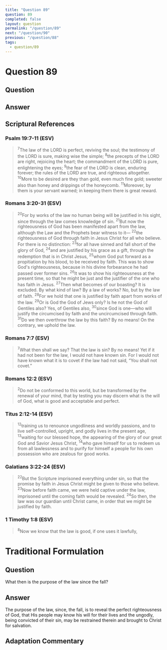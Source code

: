 ```yaml
---
title: "Question 89"
question: 89
completed: false
layout: question
permalink: "/question/89"
next: "/question/90"
previous: "/question/88"
tags:
  - question/89
---
```

# Question 89

## Question


## Answer


## Scriptural References
### Psalm 19:7-11 (ESV)
> <sup>7</sup>The law of the LORD is perfect, reviving the soul; the testimony of the LORD is sure, making wise the simple;
> <sup>8</sup>the precepts of the LORD are right, rejoicing the heart; the commandment of the LORD is pure, enlightening the eyes;
> <sup>9</sup>the fear of the LORD is clean, enduring forever; the rules of the LORD are true, and righteous altogether.
> <sup>10</sup>More to be desired are they than gold, even much fine gold; sweeter also than honey and drippings of the honeycomb.
> <sup>11</sup>Moreover, by them is your servant warned; in keeping them there is great reward.

### Romans 3:20-31 (ESV)
> <sup>20</sup>For by works of the law no human being will be justified in his sight, since through the law comes knowledge of sin.
> <sup>21</sup>But now the righteousness of God has been manifested apart from the law, although the Law and the Prophets bear witness to it—
> <sup>22</sup>the righteousness of God through faith in Jesus Christ for all who believe. For there is no distinction:
> <sup>23</sup>for all have sinned and fall short of the glory of God,
> <sup>24</sup>and are justified by his grace as a gift, through the redemption that is in Christ Jesus,
> <sup>25</sup>whom God put forward as a propitiation by his blood, to be received by faith. This was to show God's righteousness, because in his divine forbearance he had passed over former sins.
> <sup>26</sup>It was to show his righteousness at the present time, so that he might be just and the justifier of the one who has faith in Jesus.
> <sup>27</sup>Then what becomes of our boasting? It is excluded. By what kind of law? By a law of works? No, but by the law of faith.
> <sup>28</sup>For we hold that one is justified by faith apart from works of the law.
> <sup>29</sup>Or is God the God of Jews only? Is he not the God of Gentiles also? Yes, of Gentiles also,
> <sup>30</sup>since God is one—who will justify the circumcised by faith and the uncircumcised through faith.
> <sup>31</sup>Do we then overthrow the law by this faith? By no means! On the contrary, we uphold the law.

### Romans 7:7 (ESV)
> <sup>7</sup>What then shall we say? That the law is sin? By no means! Yet if it had not been for the law, I would not have known sin. For I would not have known what it is to covet if the law had not said, “You shall not covet.”

### Romans 12:2 (ESV)
> <sup>2</sup>Do not be conformed to this world, but be transformed by the renewal of your mind, that by testing you may discern what is the will of God, what is good and acceptable and perfect.

### Titus 2:12-14 (ESV)
> <sup>12</sup>training us to renounce ungodliness and worldly passions, and to live self-controlled, upright, and godly lives in the present age,
> <sup>13</sup>waiting for our blessed hope, the appearing of the glory of our great God and Savior Jesus Christ,
> <sup>14</sup>who gave himself for us to redeem us from all lawlessness and to purify for himself a people for his own possession who are zealous for good works.

### Galatians 3:22-24 (ESV)
> <sup>22</sup>But the Scripture imprisoned everything under sin, so that the promise by faith in Jesus Christ might be given to those who believe.
> <sup>23</sup>Now before faith came, we were held captive under the law, imprisoned until the coming faith would be revealed.
> <sup>24</sup>So then, the law was our guardian until Christ came, in order that we might be justified by faith.

### 1 Timothy 1:8 (ESV)
> <sup>8</sup>Now we know that the law is good, if one uses it lawfully,

# Traditional Formulation
## Question
What then is the purpose of the law since the fall?

## Answer
The purpose of the law, since, the fall, is to reveal the perfect righteousness of God, that His people may know his will for their lives and the ungodly, being convicted of their sin, may be restrained therein and brought to Christ for salvation.

## Adaptation Commentary
